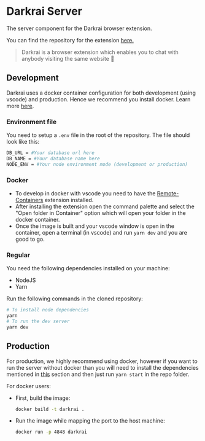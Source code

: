 # Darkrai Server

The server component for the Darkrai browser extension.

You can find the repository for the extension [here.](https://github.com/statebait/darkrai-extension)

> Darkrai is a browser extension which enables you to chat with anybody visiting the same website 🤩

## Development

Darkrai uses a docker container configuration for both development (using vscode) and production. Hence we recommend you install docker. Learn more [here](https://www.docker.com/get-started).

### Environment file

You need to setup a `.env` file in the root of the repository. The file should look like this:

```bash
DB_URL = #Your database url here
DB_NAME = #Your database name here
NODE_ENV = #Your node environment mode (development or production)
```

### Docker

- To develop in docker with vscode you need to have the [Remote-Containers](https://marketplace.visualstudio.com/items?itemName=ms-vscode-remote.remote-containers) extension installed.
- After installing the extension open the command palette and select the "Open folder in Container" option which will open your folder in the docker container.
- Once the image is built and your vscode window is open in the container, open a terminal (in vscode) and run `yarn dev` and you are good to go.

### Regular

You need the following dependencies installed on your machine:

- NodeJS
- Yarn

Run the following commands in the cloned repository:

```bash
# To install node dependencies
yarn
# To run the dev server
yarn dev
```

## Production

For production, we highly recommend using docker, however if you want to run the server without docker than you will need to install the dependencies mentioned in [this](#Regular) section and then just run `yarn start` in the repo folder.

For docker users:

- First, build the image:

  ```bash
  docker build -t darkrai .
  ```

- Run the image while mapping the port to the host machine:

  ```bash
  docker run -p 4848 darkrai
  ```
